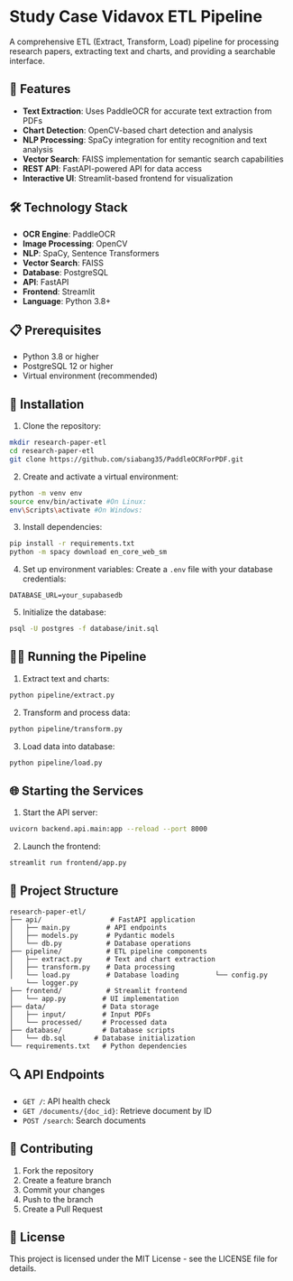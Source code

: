 # Study Case Vidavox ETL Pipeline

A comprehensive ETL (Extract, Transform, Load) pipeline for processing research papers, extracting text and charts, and providing a searchable interface.

## 🌟 Features

- **Text Extraction**: Uses PaddleOCR for accurate text extraction from PDFs
- **Chart Detection**: OpenCV-based chart detection and analysis
- **NLP Processing**: SpaCy integration for entity recognition and text analysis
- **Vector Search**: FAISS implementation for semantic search capabilities
- **REST API**: FastAPI-powered API for data access
- **Interactive UI**: Streamlit-based frontend for visualization

## 🛠️ Technology Stack

- **OCR Engine**: PaddleOCR
- **Image Processing**: OpenCV
- **NLP**: SpaCy, Sentence Transformers
- **Vector Search**: FAISS
- **Database**: PostgreSQL
- **API**: FastAPI
- **Frontend**: Streamlit
- **Language**: Python 3.8+

## 📋 Prerequisites

- Python 3.8 or higher
- PostgreSQL 12 or higher
- Virtual environment (recommended)

## 🚀 Installation

1. Clone the repository:
```bash
mkdir research-paper-etl
cd research-paper-etl
git clone https://github.com/siabang35/PaddleOCRForPDF.git
```

2. Create and activate a virtual environment:
```bash
python -m venv env
source env/bin/activate #On Linux:
env\Scripts\activate #On Windows:  
```

3. Install dependencies:
```bash
pip install -r requirements.txt
python -m spacy download en_core_web_sm
```

4. Set up environment variables:
Create a `.env` file with your database credentials:
```env
DATABASE_URL=your_supabasedb

```

5. Initialize the database:
```bash
psql -U postgres -f database/init.sql
```

## 🏃‍♂️ Running the Pipeline

1. Extract text and charts:
```bash
python pipeline/extract.py
```

2. Transform and process data:
```bash
python pipeline/transform.py
```

3. Load data into database:
```bash
python pipeline/load.py
```

## 🌐 Starting the Services

1. Start the API server:
```bash
uvicorn backend.api.main:app --reload --port 8000
```

2. Launch the frontend:
```bash
streamlit run frontend/app.py
```

## 📁 Project Structure

```
research-paper-etl/
├── api/                 # FastAPI application
│   ├── main.py         # API endpoints
│   ├── models.py       # Pydantic models
│   └── db.py           # Database operations
├── pipeline/           # ETL pipeline components
│   ├── extract.py      # Text and chart extraction
│   ├── transform.py    # Data processing
│   └── load.py         # Database loading         └── config.py
    └── logger.py
├── frontend/           # Streamlit frontend
│   └── app.py         # UI implementation
├── data/              # Data storage
│   ├── input/         # Input PDFs
│   └── processed/     # Processed data
├── database/          # Database scripts
│   └── db.sql       # Database initialization
└── requirements.txt   # Python dependencies
```

## 🔍 API Endpoints

- `GET /`: API health check
- `GET /documents/{doc_id}`: Retrieve document by ID
- `POST /search`: Search documents

## 👥 Contributing

1. Fork the repository
2. Create a feature branch
3. Commit your changes
4. Push to the branch
5. Create a Pull Request

## 📄 License

This project is licensed under the MIT License - see the LICENSE file for details.
